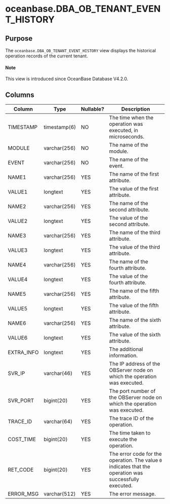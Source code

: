 # oceanbase.DBA_OB_TENANT_EVENT_HISTORY

## Purpose

The `oceanbase.DBA_OB_TENANT_EVENT_HISTORY` view displays the historical operation records of the current tenant.

<main id="notice" type='explain'>
<h4>Note</h4>
<p>This view is introduced since OceanBase Database V4.2.0. </p>
</main>

## Columns

| Column | Type | Nullable? | Description |
|------------|--------------|-------------|-------------------------------------------|
| TIMESTAMP | timestamp(6) | NO | The time when the operation was executed, in microseconds. |
| MODULE | varchar(256) | NO | The name of the module. |
| EVENT | varchar(256) | NO | The name of the event. |
| NAME1 | varchar(256) | YES | The name of the first attribute. |
| VALUE1 | longtext | YES | The value of the first attribute. |
| NAME2 | varchar(256) | YES | The name of the second attribute. |
| VALUE2 | longtext | YES | The value of the second attribute. |
| NAME3 | varchar(256) | YES | The name of the third attribute. |
| VALUE3 | longtext | YES | The value of the third attribute. |
| NAME4 | varchar(256) | YES | The name of the fourth attribute. |
| VALUE4 | longtext | YES | The value of the fourth attribute. |
| NAME5 | varchar(256) | YES | The name of the fifth attribute. |
| VALUE5 | longtext | YES | The value of the fifth attribute. |
| NAME6 | varchar(256) | YES | The name of the sixth attribute. |
| VALUE6 | longtext | YES | The value of the sixth attribute. |
| EXTRA_INFO | longtext | YES | The additional information. |
| SVR_IP | varchar(46) | YES | The IP address of the OBServer node on which the operation was executed. |
| SVR_PORT | bigint(20) | YES | The port number of the OBServer node on which the operation was executed. |
| TRACE_ID | varchar(64) | YES | The trace ID of the operation. |
| COST_TIME | bigint(20) | YES | The time taken to execute the operation. |
| RET_CODE | bigint(20) | YES | The error code for the operation. The value `0` indicates that the operation was successfully executed. |
| ERROR_MSG | varchar(512) | YES | The error message. |
